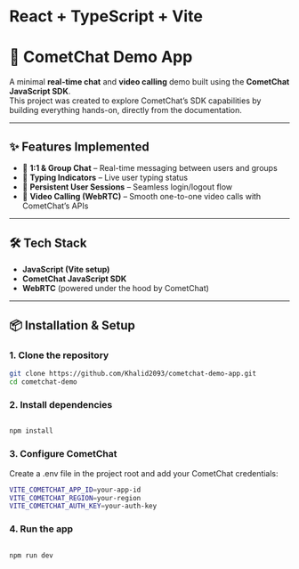 # React + TypeScript + Vite

# 🚀 CometChat Demo App

A minimal **real-time chat** and **video calling** demo built using the **CometChat JavaScript SDK**.  
This project was created to explore CometChat’s SDK capabilities by building everything hands-on, directly from the documentation.

---

## ✨ Features Implemented

- 💬 **1:1 & Group Chat** – Real-time messaging between users and groups
- 👀 **Typing Indicators** – Live user typing status
- 🔐 **Persistent User Sessions** – Seamless login/logout flow
- 🎥 **Video Calling (WebRTC)** – Smooth one-to-one video calls with CometChat’s APIs

---

## 🛠️ Tech Stack

- **JavaScript (Vite setup)**
- **CometChat JavaScript SDK**
- **WebRTC** (powered under the hood by CometChat)

---

## 📦 Installation & Setup

### 1. Clone the repository

```bash
git clone https://github.com/Khalid2093/cometchat-demo-app.git
cd cometchat-demo
```

### 2. Install dependencies

```bash

npm install
```

### 3. Configure CometChat

Create a .env file in the project root and add your CometChat credentials:

```bash
VITE_COMETCHAT_APP_ID=your-app-id
VITE_COMETCHAT_REGION=your-region
VITE_COMETCHAT_AUTH_KEY=your-auth-key
```

### 4. Run the app

```bash

npm run dev
```
